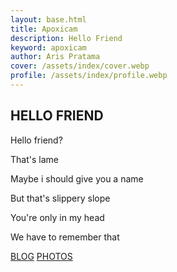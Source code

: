 ```yaml
---
layout: base.html
title: Apoxicam
description: Hello Friend
keyword: apoxicam
author: Aris Pratama
cover: /assets/index/cover.webp
profile: /assets/index/profile.webp
---
```


## HELLO FRIEND
Hello friend?

That's lame

Maybe i should give you a name

But that's slippery slope

You're only in my head

We have to remember that

[BLOG](/blog)
[PHOTOS](/photos)